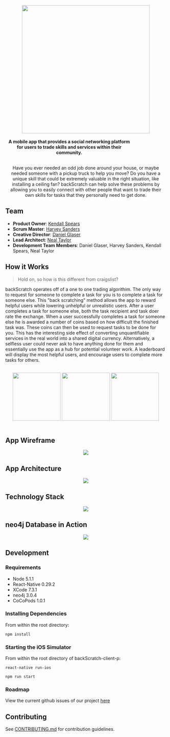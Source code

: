 <div align="center">
  <img src="images/logofinal.jpg" style="width: 400px;"/>
</div>

<br>

<div align="center" style="width: 400px;">
  <b>
    A mobile app that provides a social networking platform for users to trade skills and services within their community.
  </b>
</div>

<br>

<div align="center">
  <p>
    Have you ever needed an odd job done around your house, or maybe needed someone with a pickup truck to help you move?  Do you have a unique skill that could be extremely valuable in the right situation, like installing a ceiling fan?  backScratch can help solve these problems by allowing you to easily connect with other people that want to trade their own skills for tasks that they personally need to get done.
  </p>
</div>

## Team

  - __Product Owner__: [Kendall Spears](https://www.linkedin.com/in/kendall-spears-0853073a)
  - __Scrum Master__: [Harvey Sanders](https://www.linkedin.com/in/harvey-sanders-82828a42)
  - __Creative Director__: [Daniel Glaser](https://www.linkedin.com/in/danielmglaser)
  - __Lead Architect__: [Neal Taylor](https://www.linkedin.com/in/1nealtaylor)
  - __Development Team Members__: Daniel Glaser, Harvey Sanders, Kendall Spears, Neal Taylor

## How it Works

>Hold on, so how is this different from craigslist? 

backScratch operates off of a one to one trading algorithim.  The only way to request for someone to complete a task for you is to complete a task for someone else.  This "back scratching" method allows the app to reward helpful users while lowering unhelpful or unrealistic users.  After a user completes a task for someone else, both the task recipient and task doer rate the exchange.  When a user successfully completes a task for someone else he is awarded a number of coins based on how difficult the finished task was.  These coins can then be used to request tasks to be done for you.  This has the interesting side effect of converting unquantifiable services in the real world into a shared digital currency.  Alternatively, a selfless user could never ask to have anything done for them and essentially use the app as a hub for potential volunteer work.  A leaderboard will display the most helpful users, and encourage users to complete more tasks for others.

<br>

<div align="center">
  <img src="images/appScreen.jpg" style="width: 150px;"/>
  <img src="images/appScreen2.jpg" style="width: 150px;"/>
  <img src="images/appScreen3.jpg" style="width: 150px;"/>
</div>

<br>

## App Wireframe

<div align="center">
  <img src="images/wireframes.png"/>
</div>

## App Architecture

<div align="center">
  <img src="images/architecture.png"/>
</div>

## Technology Stack

<div align="center">
  <img src="images/techs.jpg"/>
</div>

## neo4j Database in Action

<div align="center">
  <img src="images/graph.png"/>
</div>

## Development

### Requirements

- Node 5.1.1
- React-Native 0.29.2
- XCode 7.3.1
- neo4j 3.0.4
- CoCoPods 1.0.1

### Installing Dependencies

From within the root directory:

```
npm install
```

### Starting the iOS Simulator

From within the root directory of backScratch-client-p:

```
react-native run-ios
```

```
npm run start
```

### Roadmap

View the current github issues of our project [here](https://github.com/infinitetoast/backScratcher/issues)

## Contributing

See [CONTRIBUTING.md](CONTRIBUTING.md) for contribution guidelines.
